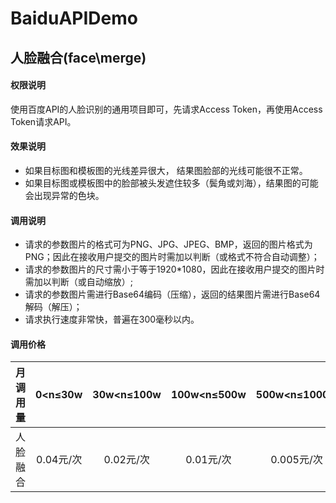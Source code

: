 # BaiduAPIDemo



## 人脸融合(face\merge)

#### 权限说明

使用百度API的人脸识别的通用项目即可，先请求Access Token，再使用Access Token请求API。

#### 效果说明

* 如果目标图和模板图的光线差异很大， 结果图脸部的光线可能很不正常。
* 如果目标图或模板图中的脸部被头发遮住较多（鬓角或刘海），结果图的可能会出现异常的色块。

#### 调用说明

* 请求的参数图片的格式可为PNG、JPG、JPEG、BMP，返回的图片格式为PNG；因此在接收用户提交的图片时需加以判断（或格式不符合自动调整）；
* 请求的参数图片的尺寸需小于等于1920*1080，因此在接收用户提交的图片时需加以判断（或自动缩放）;
* 请求的参数图片需进行Base64编码（压缩），返回的结果图片需进行Base64解码（解压）；
* 请求执行速度非常快，普遍在300毫秒以内。

#### 调用价格

| 月调用量 |  0<n≤30w  | 30w<n≤100w | 100w<n≤500w | 500w<n≤1000w | 1000w<n≤3000w |   3000w<n   |
| :------: | :-------: | :--------: | :---------: | :----------: | :-----------: | :---------: |
| 人脸融合 | 0.04元/次 | 0.02元/次  |  0.01元/次  |  0.005元/次  |  0.002元/次   | 0.0018元/次 |